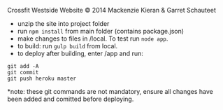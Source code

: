 

Crossfit Westside Website &copy; 2014 Mackenzie Kieran & Garret Schauteet

- unzip the site into project folder
- run ```npm install``` from main folder (contains package.json)
- make changes to files in /local. To test run ```node app```.
- to build: run ```gulp build``` from local. 
- to deploy after building, enter /app and run:
```
git add -A
git commit 
git push heroku master
```
*note: these git commands are not mandatory, ensure all changes have been added and comitted before deploying.
